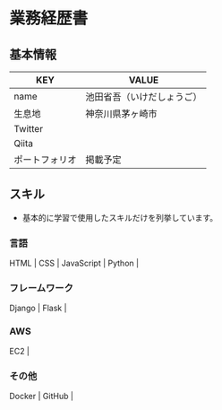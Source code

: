 # 業務経歴書
## 基本情報
|  KEY  |  VALUE  |
| --- | --- |
|  name  |  池田省吾（いけだしょうご）  |
|  生息地  |  神奈川県茅ヶ崎市  
|  Twitter  ||
|  Qiita  ||
|  ポートフォリオ  |  掲載予定  |
## スキル
* 基本的に学習で使用したスキルだけを列挙しています。
### 言語
HTML | CSS | JavaScript | Python |

### フレームワーク
Django | Flask |

### AWS
EC2 | 

### その他
Docker | GitHub |